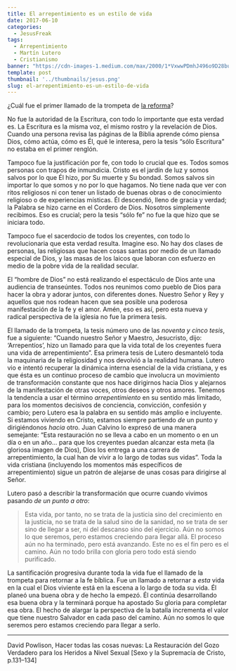 ```yaml
---
title: El arrepentimiento es un estilo de vida
date: 2017-06-10
categories:
  - JesusFreak
tags:
  - Arrepentimiento
  - Martín Lutero
  - Cristianismo
banner: "https://cdn-images-1.medium.com/max/2000/1*VxwwPDmhJ496o9D28bu4lw.jpeg"
template: post
thumbnail: '../thumbnails/jesus.png'
slug: el-arrepentimiento-es-un-estilo-de-vida
---
```


¿Cuál fue el primer llamado de la trompeta de [la reforma](http://protestantedigital.com/internacional/25175/La_Reforma_que_trastoco_Iglesia_y_mundo_hace_496_antildeos)?

No fue la autoridad de la Escritura, con todo lo importante que esta verdad es. La Escritura es la misma voz, el mismo rostro y la revelación de Dios. Cuando una persona revisa las páginas de la Biblia aprende cómo piensa Dios, cómo actúa, cómo es Él, qué le interesa, pero la tesis “sólo Escritura” no estaba en el primer renglón.

Tampoco fue la justificación por fe, con todo lo crucial que es. Todos somos personas con trapos de inmundicia. Cristo es el jardín de luz y somos salvos por lo que Él hizo, por Su muerte y Su bondad. Somos salvos sin importar lo que somos y no por lo que hagamos. No tiene nada que ver con ritos religiosos ni con tener un listado de buenas obras o de conocimiento religioso o de experiencias místicas. Él descendió, lleno de gracia y verdad; la Palabra se hizo carne en el Cordero de Dios. Nosotros simplemente recibimos. Eso es crucial; pero la tesis “sólo fe” no fue la que hizo que se iniciara todo.

Tampoco fue el sacerdocio de todos los creyentes, con todo lo revolucionaria que esta verdad resulta. Imagine eso. No hay dos clases de personas, las religiosas que hacen cosas santas por medio de un llamado especial de Dios, y las masas de los laicos que laboran con esfuerzo en medio de la pobre vida de la realidad secular.

El “hombre de Dios” no está realizando el espectáculo de Dios ante una audiencia de transeúntes. Todos nos reunimos como pueblo de Dios para hacer la obra y adorar juntos, con diferentes dones. Nuestro Señor y Rey y aquellos que nos rodean hacen que sea posible una poderosa manifestación de la fe y el amor. Amén, eso es así, pero esta nueva y radical perspectiva de la iglesia no fue la primera tesis.

El llamado de la trompeta, la tesis número uno de las *noventa y cinco tesis*, fue a siguiente: “Cuando nuestro Señor y Maestro, Jesucristo, dijo: ‘Arrepentíos’, hizo un llamado para que la vida total de los creyentes fuera una vida de arrepentimiento”. Esa primera tesis de Lutero desmanteló toda la maquinaria de la religiosidad y nos devolvió a la realidad humana. Lutero vio e intentó recuperar la dinámica interna esencial de la vida cristiana, y es que ésta es un continuo proceso de cambio que involucra un movimiento de transformación constante que nos hace dirigirnos hacia Dios y alejarnos de la manifestación de otras voces, otros deseos y otros amores. Tenemos la tendencia a usar el término *arrepentimiento* en su sentido más limitado, para los momentos decisivos de conciencia, convicción, confesión y cambio; pero Lutero esa la palabra en su sentido más amplio e incluyente. Si estamos viviendo en Cristo, estamos siempre partiendo *de* un punto y dirigiéndonos *hacia* otro. Juan Calvino lo expresó de una manera semejante: “Esta restauración no se lleva a cabo en un momento o en un día o en un año… para que los creyentes puedan alcanzar esta meta (la gloriosa imagen de Dios), Dios los entrega a una carrera de arrepentimiento, la cual han de vivir a lo largo de todas sus vidas”. Toda la vida cristiana (incluyendo los momentos más específicos de arrepentimiento) sigue un patrón de alejarse de unas cosas para dirigirse al Señor.

Lutero pasó a describir la transformación que ocurre cuando vivimos pasando *de un punto a otro*:

> Esta vida, por tanto, 
no se trata de la justicia sino del crecimiento en la justicia, 
no se trata de la salud sino de la sanidad, 
no se trata de ser sino de llegar a ser, 
ni del descanso sino del ejercicio. 
Aún no somos lo que seremos, pero estamos creciendo para llegar allá. 
El proceso aún no ha terminado, pero está avanzando. 
Este no es el fin pero es el camino. 
Aún no todo brilla con gloria pero todo está siendo purificado. 

La santificación progresiva durante toda la vida fue el llamado de la trompeta para retornar a la fe bíblica. Fue un llamado a retornar a *esta* vida en la cual el Dios viviente está en la escena a lo largo de toda su vida. Él planeó una buena obra y de hecho la empezó. Él continúa desarrollando esa buena obra y la terminará porque ha apostado Su gloria para completar esa obra. El hecho de alargar la perspectiva de la batalla incrementa el valor que tiene nuestro Salvador en cada paso del camino. Aún no somos lo que seremos pero estamos creciendo para llegar a serlo.

* * *

David Powlison, Hacer todas las cosas nuevas: La Restauración del Gozo Verdadero para los Heridos a Nivel Sexual [Sexo y la Supremacía de Cristo, p.131–134]

